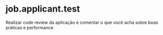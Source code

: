 # job.applicant.test

Realizar code review da aplicação e comentar o que você acha sobre boas práticas e performance.
